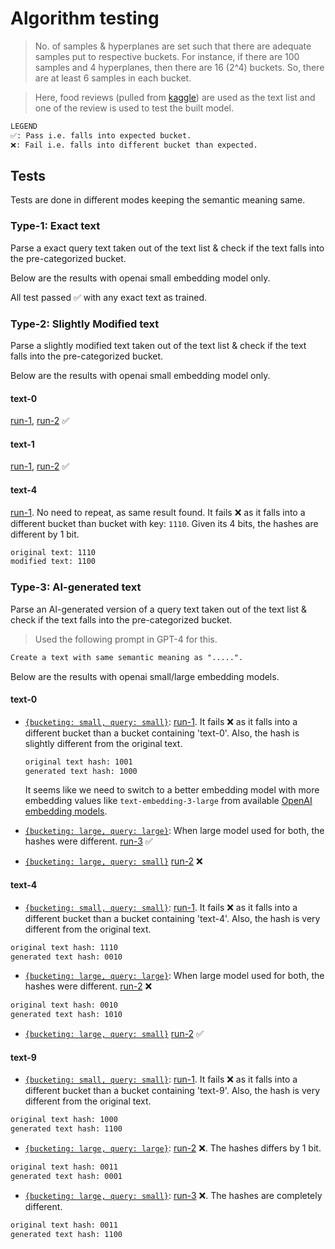 # Algorithm testing

> No. of samples & hyperplanes are set such that there are adequate samples put to respective buckets. For instance, if there are 100 samples and 4 hyperplanes, then there are 16 (2^4) buckets. So, there are at least 6 samples in each bucket.

> Here, food reviews (pulled from [kaggle](https://www.kaggle.com/datasets/snap/amazon-fine-food-reviews)) are used as the text list and one of the review is used to test the built model.

```txt
LEGEND
✅: Pass i.e. falls into expected bucket.
❌: Fail i.e. falls into different bucket than expected.
```

## Tests

Tests are done in different modes keeping the semantic meaning same.

### Type-1: Exact text

Parse a exact query text taken out of the text list & check if the text falls into the pre-categorized bucket.

Below are the results with openai small embedding model only.

All test passed ✅ with any exact text as trained.

### Type-2: Slightly Modified text

Parse a slightly modified text taken out of the text list & check if the text falls into the pre-categorized bucket.

Below are the results with openai small embedding model only.

#### text-0

[run-1](./20_4_2a1.txt), [run-2](./20_4_2a2.txt) ✅

#### text-1

[run-1](./20_4_2b1.txt), [run-2](./20_4_2b2.txt) ✅

#### text-4

[run-1](./20_4_2c1.txt). No need to repeat, as same result found. It fails ❌ as it falls into a different bucket than bucket with key: `1110`. Given its 4 bits, the hashes are different by 1 bit.

```txt
original text: 1110
modified text: 1100
```

### Type-3: AI-generated text

Parse an AI-generated version of a query text taken out of the text list & check if the text falls into the pre-categorized bucket.

> Used the following prompt in GPT-4 for this.

```txt
Create a text with same semantic meaning as ".....".
```

Below are the results with openai small/large embedding models.

#### text-0

- <u>`{bucketing: small, query: small}`</u>: [run-1](./40_4_3a.txt). It fails ❌ as it falls into a different bucket than a bucket containing 'text-0'. Also, the hash is slightly different from the original text.

  ```txt
  original text hash: 1001
  generated text hash: 1000
  ```

  It seems like we need to switch to a better embedding model with more embedding values like `text-embedding-3-large` from available [OpenAI embedding models](https://platform.openai.com/docs/guides/embeddings/embedding-models).

- <u>`{bucketing: large, query: large}`</u>: When large model used for both, the hashes were different. [run-3](./40_4_3a3.txt) ✅

- <u>`{bucketing: large, query: small}`</u> [run-2](./40_4_3a2.txt) ❌

#### text-4

- <u>`{bucketing: small, query: small}`</u>: [run-1](./40_4_3b.txt). It fails ❌ as it falls into a different bucket than a bucket containing 'text-4'. Also, the hash is very different from the original text.

```txt
original text hash: 1110
generated text hash: 0010
```

- <u>`{bucketing: large, query: large}`</u>: When large model used for both, the hashes were different. [run-2](./40_4_3b2.txt) ❌

```txt
original text hash: 0010
generated text hash: 1010
```

- <u>`{bucketing: large, query: small}`</u> [run-2](./40_4_3b3.txt) ✅

#### text-9

- <u>`{bucketing: small, query: small}`</u>: [run-1](./40_4_3c.txt). It fails ❌ as it falls into a different bucket than a bucket containing 'text-9'. Also, the hash is very different from the original text.

```txt
original text hash: 1000
generated text hash: 1100
```

- <u>`{bucketing: large, query: large}`</u>: [run-2](./40_4_3c2.txt) ❌. The hashes differs by 1 bit.

```txt
original text hash: 0011
generated text hash: 0001
```

- <u>`{bucketing: large, query: small}`</u>: [run-3](./40_4_3c3.txt) ❌. The hashes are completely different.

```txt
original text hash: 0011
generated text hash: 1100
```
